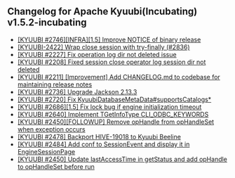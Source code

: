 ## Changelog for Apache Kyuubi(Incubating) v1.5.2-incubating
- [[KYUUBI #2746][INFRA][1.5] Improve NOTICE of binary release](https://github.com/apache/incubator-kyuubi/commit/35a4c488)  
- [[KYUUBI-2422] Wrap close session with try-finally (#2836)](https://github.com/apache/incubator-kyuubi/commit/cbca761a)  
- [[KYUUBI #2227] Fix operation log dir not deleted issue](https://github.com/apache/incubator-kyuubi/commit/27bfa683)  
- [[KYUUBI #2208] Fixed session close operator log session dir not deleted](https://github.com/apache/incubator-kyuubi/commit/5a2bcb80)  
- [[KYUUBI #2211] [Improvement] Add CHANGELOG.md to codebase for maintaining release notes](https://github.com/apache/incubator-kyuubi/commit/9fce6266)  
- [[KYUUBI #2736] Upgrade Jackson 2.13.3](https://github.com/apache/incubator-kyuubi/commit/9466a1ab)  
- [[KYUUBI #2720] Fix KyuubiDatabaseMetaData#supportsCatalogs*](https://github.com/apache/incubator-kyuubi/commit/268d1b27)  
- [[KYUUBI #2686][1.5] Fix lock bug if engine initialization timeout](https://github.com/apache/incubator-kyuubi/commit/7e9511a4)  
- [[KYUUBI #2640] Implement TGetInfoType CLI_ODBC_KEYWORDS](https://github.com/apache/incubator-kyuubi/commit/51067384)  
- [[KYUUBI #2450][FOLLOWUP] Remove opHandle from opHandleSet when exception occurs](https://github.com/apache/incubator-kyuubi/commit/a2c0f783)  
- [[KYUUBI #2478] Backport HIVE-19018 to Kyuubi Beeline](https://github.com/apache/incubator-kyuubi/commit/fbe38de7)  
- [[KYUUBI #2484] Add conf to SessionEvent and display it in EngineSessionPage](https://github.com/apache/incubator-kyuubi/commit/87f81e3c)  
- [[KYUUBI #2450] Update lastAccessTime in getStatus and add opHandle to opHandleSet before run](https://github.com/apache/incubator-kyuubi/commit/8b143689)  
